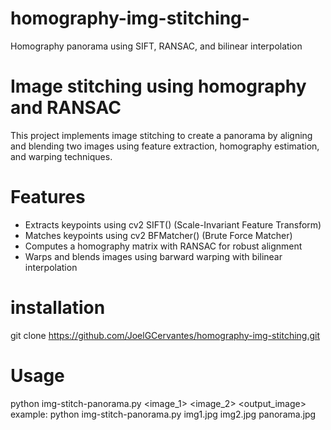 # homography-img-stitching-
Homography panorama using SIFT, RANSAC, and bilinear interpolation

# Image stitching using homography and RANSAC 
This project implements image stitching to create a panorama by aligning and blending two images using feature extraction, homography estimation, and warping techniques.

# Features 
- Extracts keypoints using cv2 SIFT() (Scale-Invariant Feature Transform)
- Matches keypoints using cv2 BFMatcher() (Brute Force Matcher)
- Computes a homography matrix with RANSAC for robust alignment
- Warps and blends images using barward warping with bilinear interpolation

# installation 
git clone https://github.com/JoelGCervantes/homography-img-stitching.git

# Usage 
python img-stitch-panorama.py <image_1> <image_2> <output_image>
example: python img-stitch-panorama.py img1.jpg img2.jpg panorama.jpg
